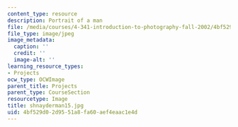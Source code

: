 ```yaml
---
content_type: resource
description: Portrait of a man
file: /media/courses/4-341-introduction-to-photography-fall-2002/4bf529d02d9551a8fa60aef4eaac1e4d_shnayderman15.jpg
file_type: image/jpeg
image_metadata:
  caption: ''
  credit: ''
  image-alt: ''
learning_resource_types:
- Projects
ocw_type: OCWImage
parent_title: Projects
parent_type: CourseSection
resourcetype: Image
title: shnayderman15.jpg
uid: 4bf529d0-2d95-51a8-fa60-aef4eaac1e4d
---
```

